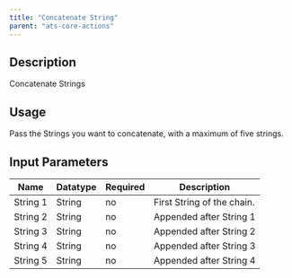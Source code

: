 ```yaml
---
title: "Concatenate String"
parent: "ats-core-actions"
---
```


## Description

Concatenate Strings

## Usage

Pass the Strings you want to concatenate, with a maximum of five strings.

## Input Parameters

Name | Datatype | Required | Description
---- | -------- | ------- |---------------
String 1 | String | no | First String of the chain.
String 2 | String | no | Appended after String 1
String 3 | String | no | Appended after String 2
String 4 | String | no | Appended after String 3
String 5 | String | no | Appended after String 4
